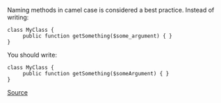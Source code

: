 
Naming methods in camel case is considered a best practice. Instead of writing:

    class MyClass {
         public function getSomething($some_argument) { }
    }

You should write:

    class MyClass {
         public function getSomething($someArgument) { }
    }

[Source](http://phpmd.org/rules/controversial.html#camelcaseparametername)
      